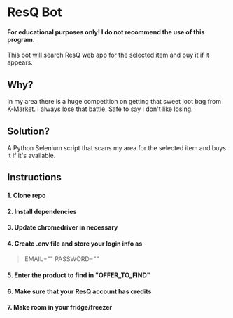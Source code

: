 ﻿# ResQ Bot
#### For educational purposes only! I do not recommend the use of this program.
This bot will search ResQ web app for the selected item and buy it if it appears.

## Why?
In my area there is a huge competition on getting that sweet loot bag from K-Market. I always lose that battle. Safe to say I don't like losing.

## Solution?
A Python Selenium script that scans my area for the selected item and buys it if it's available.

## Instructions

#### 1. Clone repo
#### 2. Install dependencies
#### 3.  Update chromedriver in necessary
#### 4. Create .env file and store your login info as 
> EMAIL=""
> PASSWORD=""
#### 5. Enter the product to find in  "OFFER_TO_FIND" 
#### 6. Make sure that your ResQ account has credits
#### 7. Make room in your fridge/freezer

